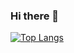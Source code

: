 ### Hi there 👋
[![Top Langs](https://github-readme-stats.vercel.app/api/top-langs/?username=crelgd&layout=compact&theme=dark)](https://github.com/anuraghazra/github-readme-stats)
